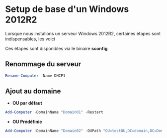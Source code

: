 # Setup de base d'un Windows 2012R2

Lorsque nous installons un serveur Windows 2012R2, certaines étapes sont
indispensables, les voici

Ces étapes sont disponibles via le binaire **sconfig**

## Renommage du serveur

``` powershell
Rename-Computer -Name DHCP1
```

## Ajout au domaine

-   **OU par défaut**

``` powershell
Add-Computer -DomainName "Domain01" -Restart
```

-   **OU Prédéfinie**

``` powershell
Add-Computer -DomainName "Domain02" -OUPath "OU=testOU,DC=domain,DC=Domain,DC=com" -Restart
```

